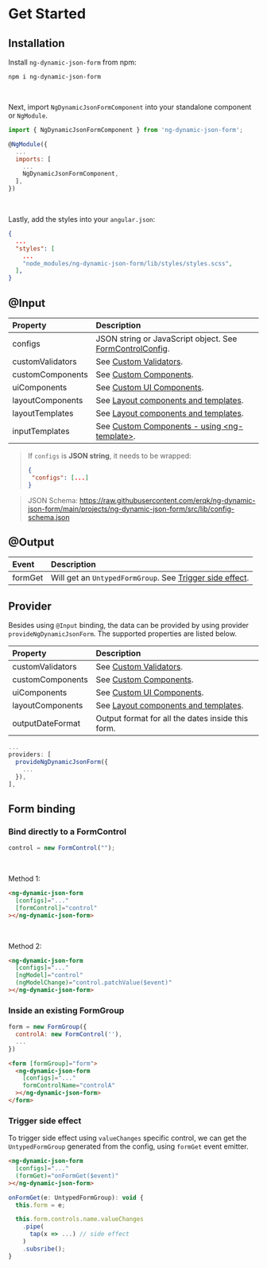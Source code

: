# Get Started

## Installation

Install `ng-dynamic-json-form` from npm:

```
npm i ng-dynamic-json-form
```

<br>

Next, import `NgDynamicJsonFormComponent` into your standalone component or `NgModule`.

```javascript
import { NgDynamicJsonFormComponent } from 'ng-dynamic-json-form';

@NgModule({
  ...
  imports: [
    ...
    NgDynamicJsonFormComponent,
  ],
})
```

<br>

Lastly, add the styles into your `angular.json`:

```json
{
  ...
  "styles": [
    ...
    "node_modules/ng-dynamic-json-form/lib/styles/styles.scss",
  ],
}
```

[FormControlConfig]: ../../v4/form-control-config/form-control-config_en.md
[Custom Validators]: ../../v4/validators/validators_en.md#custom-validators
[Custom Components]: ../../v4/custom-components/custom-components_en.md
[Custom UI Components]: ../../v4/custom-components/custom-components_en.md#custom-ui-components
[Layout components and templates]: ../../v4/styling/styling_en.md#layout-components-and-templates
[Custom Components - using &lt;ng-template&gt;]: ../../v4/custom-components/custom-components_en.md#using-ng-template

## @Input

| Property         | Description                                                |
| :--------------- | :--------------------------------------------------------- |
| configs          | JSON string or JavaScript object. See [FormControlConfig]. |
| customValidators | See [Custom Validators].                                   |
| customComponents | See [Custom Components].                                   |
| uiComponents     | See [Custom UI Components].                                |
| layoutComponents | See [Layout components and templates].                     |
| layoutTemplates  | See [Layout components and templates].                     |
| inputTemplates   | See [Custom Components - using &lt;ng-template&gt;].       |

> If `configs` is **JSON string**, it needs to be wrapped:
>
> ```json
> {
>  "configs": [...]
> }
> ```

> JSON Schema: https://raw.githubusercontent.com/erqk/ng-dynamic-json-form/main/projects/ng-dynamic-json-form/src/lib/config-schema.json

## @Output

| Event   | Description                                                                      |
| :------ | :------------------------------------------------------------------------------- |
| formGet | Will get an `UntypedFormGroup`. See [Trigger side effect](#trigger-side-effect). |

## Provider

Besides using `@Input` binding, the data can be provided by using provider `provideNgDynamicJsonForm`. The supported properties are listed below.

| Property         | Description                                       |
| :--------------- | :------------------------------------------------ |
| customValidators | See [Custom Validators].                          |
| customComponents | See [Custom Components].                          |
| uiComponents     | See [Custom UI Components].                       |
| layoutComponents | See [Layout components and templates].            |
| outputDateFormat | Output format for all the dates inside this form. |

```javascript
...
providers: [
  provideNgDynamicJsonForm({
    ...
  }),
],
```

## Form binding

### Bind directly to a FormControl

```javascript
control = new FormControl("");
```

<br>

Method 1:

<!-- prettier-ignore -->
```html
<ng-dynamic-json-form
  [configs]="..."
  [formControl]="control"
></ng-dynamic-json-form>
```

<br>

Method 2:

<!-- prettier-ignore -->
```html
<ng-dynamic-json-form
  [configs]="..."
  [ngModel]="control"
  (ngModelChange)="control.patchValue($event)"
></ng-dynamic-json-form>
```

### Inside an existing FormGroup

```javascript
form = new FormGroup({
  controlA: new FormControl(''),
  ...
})
```

<!-- prettier-ignore -->
```html
<form [formGroup]="form">
  <ng-dynamic-json-form
    [configs]="..."
    formControlName="controlA"
  ></ng-dynamic-json-form>
</form>
```

### Trigger side effect

To trigger side effect using `valueChanges` specific control, we can get the `UntypedFormGroup` generated from the config, using `formGet` event emitter.

<!-- prettier-ignore -->
```html
<ng-dynamic-json-form
  [configs]="..."
  (formGet)="onFormGet($event)"
></ng-dynamic-json-form>
```

```javascript
onFormGet(e: UntypedFormGroup): void {
  this.form = e;

  this.form.controls.name.valueChanges
    .pipe(
      tap(x => ...) // side effect
    )
    .subsribe();
}
```

